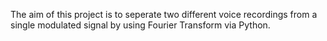 The aim of this project is to seperate two different voice recordings from a single modulated signal by using Fourier Transform via Python.
